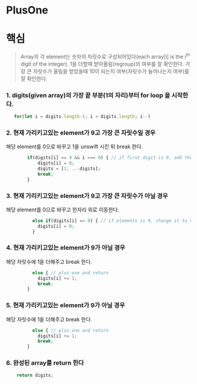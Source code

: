 # PlusOne

# 핵심

> Array의 각 element는 숫자의 자릿수로 구성되어있다(each array[i] is the i<sup>th</sup> digit of the integer).
> 1을 더할때 받아올림(regroup)의 여부를 잘 확인한다.
> 가장 큰 자릿수가 올림을 받았을때 10이 되는지 여부(자릿수가 늘어나는지 여부)를 잘 확인한다.


### 1. digits(given array)의 가장 끝 부분(1의 자리)부터 for loop 을 시작한다.

```js
   for(let i = digits.length-1; i < digits.length; i--)
```

### 2. 현재 가리키고있는 element가 9고 가장 큰 자릿수일 경우

해당 element를 0으로 바꾸고 1을 unswift 시킨 뒤 break 한다.

```js
        if(digits[i] == 9 && i === 0) { // if first digit is 9, add the element(1) at the beginning of an array and return it
            digits[i] = 0;
            digits = [1, ...digits];
            break;
        }
```

### 3. 현재 가리키고있는 element가 9고 가장 큰 자릿수가 아닐 경우

해당 element를 0으로 바꾸고 한자리 위로 이동한다.

```js
          else if(digits[i] == 9) { // if elements is 9, change it to 0 and move to next digit
            digits[i] = 0;
          }
```

### 4. 현재 가리키고있는 element가 9가 아닐 경우

해당 자릿수에 1을 더해주고 break 한다.

```js
          else { // plus one and return
            digits[i] += 1;
            break;
        }
```

### 5. 현재 가리키고있는 element가 9가 아닐 경우

해당 자릿수에 1을 더해주고 break 한다.

```js
          else { // plus one and return
            digits[i] += 1;
            break;
        }
```

### 6. 완성된 array를 return 한다

```js
    return digits;
```
